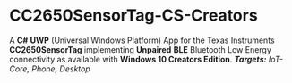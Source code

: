 # CC2650SensorTag-CS-Creators
A **C#** **UWP** (Universal Windows Platform) App for the Texas Instruments **CC2650SensorTag** implementing **Unpaired** **BLE**  Bluetooth Low Energy  connectivity as available with **Windows 10 Creators Edition**. __***Targets:***__ *IoT-Core, Phone, Desktop*
